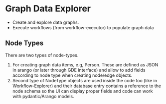 # Graph Data Explorer

- Create and explore data graphs.
- Execute workflows (from workflow-executor) to populate graph data


## Node Types

There are two types of node-types.

1. For creating graph data items, e.g, Person. These are defined as JSON in arango (or later through GDE interface) and allow to add fields according to node type when creating node/edge objects.
2. Second type of NodeType objects are used inside the code too (like in Workflow-Explorer) and their database entry contains a reference to the node schema so the UI can display proper fields and code can work with pydantic/Arango models.

